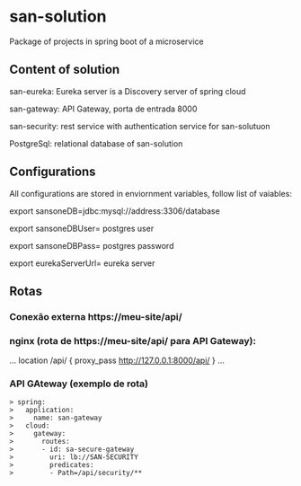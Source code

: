 # san-solution
Package of projects in spring boot of a microservice


## Content of solution 

san-eureka: Eureka server is a Discovery server of spring cloud

san-gateway: API Gateway, porta de entrada 8000

san-security: rest service with authentication service for san-solutuon  

PostgreSql: relational database of san-solution

## Configurations
All configurations are stored in enviornment variables, follow list of vaiables:

export sansoneDB=jdbc:mysql://address:3306/database

export sansoneDBUser= postgres user

export sansoneDBPass= postgres password

export eurekaServerUrl= eureka server

## Rotas

### Conexão externa https://meu-site/api/

### nginx (rota de https://meu-site/api/ para API Gateway):
...
location /api/ {
    proxy_pass http://127.0.0.1:8000/api/
}
...

### API GAteway (exemplo de rota)

```
> spring:
>   application:
>     name: san-gateway
>   cloud:
>     gateway:
>       routes:
>       - id: sa-secure-gateway
>         uri: lb://SAN-SECURITY
>         predicates:
>         - Path=/api/security/**
```